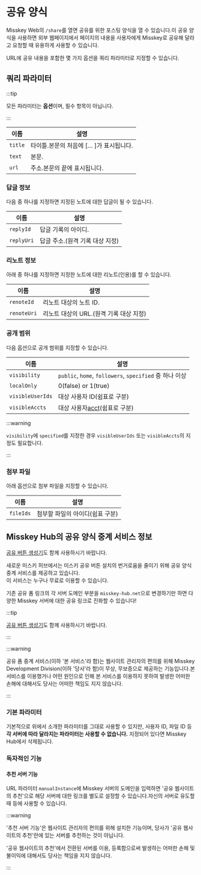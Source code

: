 # 공유 양식

Misskey Web의 `/share`를 열면 공유를 위한 포스팅 양식을 열 수 있습니다.이 공유 양식을 사용하면 외부 웹페이지에서 페이지의 내용을 사용자에게 Misskey로 공유해 달라고 요청할 때 유용하게 사용할 수 있습니다.

URL에 공유 내용을 포함한 몇 가지 옵션을 쿼리 파라미터로 지정할 수 있습니다.

## 쿼리 파라미터

:::tip

모든 파라미터는 **옵션**이며, 필수 항목이 아닙니다.

:::

| 이름      | 설명                                                                           |
| ------- | ---------------------------------------------------------------------------- |
| `title` | 타이틀.본문의 처음에 [… ]가 표시됩니다. |
| `text`  | 본문.                                                                          |
| `url`   | 주소.본문의 끝에 표시됩니다.                                                             |

### 답글 정보

다음 중 하나를 지정하면 지정된 노트에 대한 답글이 될 수 있습니다.

| 이름         | 설명                                     |
| ---------- | -------------------------------------- |
| `replyId`  | 답글 기록의 아이디.                            |
| `replyUri` | 답글 주소.(원격 기록 대상 지정) |

### 리노트 정보

아래 중 하나를 지정하면 지정한 노트에 대한 리노트(인용)를 할 수 있습니다.

| 이름          | 설명                                           |
| ----------- | -------------------------------------------- |
| `renoteId`  | 리노트 대상의 노트 ID.                               |
| `renoteUri` | 리노트 대상의 URL.(원격 기록 대상 지정) |

### 공개 범위

다음 옵션으로 공개 범위를 지정할 수 있습니다.

| 이름               | 설명                                                                   |
| ---------------- | -------------------------------------------------------------------- |
| `visibility`     | `public`, `home`, `followers`, `specified` 중 하나 이상                   |
| `localOnly`      | 0(false) or 1(true)            |
| `visibleUserIds` | 대상 사용자 ID(쉼표로 구분)                                 |
| `visibleAccts`   | 대상 사용자[acct](../resources/glossary/#acct)(쉼표로 구분) |

:::warning

`visibility`에 `specified`를 지정한 경우 `visibleUserIds` 또는 `visibleAccts`의 지정도 필요합니다.

:::

### 첨부 파일

아래 옵션으로 첨부 파일을 지정할 수 있습니다.

| 이름        | 설명                                    |
| --------- | ------------------------------------- |
| `fileIds` | 첨부할 파일의 아이디(쉼표 구분) |

## Misskey Hub의 공유 양식 중계 서비스 정보

[공유 버튼 생성기](/tools/share-link-generator/)도 함께 사용하시기 바랍니다.

새로운 미스키 허브에서는 미스키 공유 버튼 설치의 번거로움을 줄이기 위해 공유 양식 중계 서비스를 제공하고 있습니다.\
이 서비스는 누구나 무료로 이용할 수 있습니다.

기존 공유 폼 링크의 각 서버 도메인 부분을 `misskey-hub.net`으로 변경하기만 하면 다양한 Misskey 서버에 대한 공유 링크로 진화할 수 있습니다!

:::tip

[공유 버튼 생성기](/tools/share-link-generator/)도 함께 사용하시기 바랍니다.

:::

:::warning

공유 폼 중계 서비스(이하 '본 서비스'라 함)는 웹사이트 관리자의 편의를 위해 Misskey Development Division(이하 '당사'라 함)이 무상, 무보증으로 제공하는 기능입니다.본 서비스를 이용했거나 어떤 원인으로 인해 본 서비스를 이용하지 못하여 발생한 어떠한 손해에 대해서도 당사는 어떠한 책임도 지지 않습니다.

:::

### 기본 파라미터

기본적으로 위에서 소개한 파라미터를 그대로 사용할 수 있지만, 사용자 ID, 파일 ID 등 **각 서버에 따라 달라지는 파라미터는 사용할 수 없습니다.** 지정되어 있다면 Misskey Hub에서 삭제됩니다.

### 독자적인 기능

#### 추천 서버 기능

URL 파라미터 `manualInstance`에 Misskey 서버의 도메인을 입력하면 '공유 웹사이트의 추천'으로 해당 서버에 대한 링크를 별도로 설정할 수 있습니다.자신의 서버로 유도할 때 등에 사용할 수 있습니다.

:::warning

'추천 서버 기능'은 웹사이트 관리자의 편의를 위해 설치한 기능이며, 당사가 '공유 웹사이트의 추천'란에 있는 서버를 추천하는 것이 아닙니다.

'공유 웹사이트의 추천'에서 전환된 서버를 이용, 등록함으로써 발생하는 어떠한 손해 및 불이익에 대해서도 당사는 책임을 지지 않습니다.

:::
